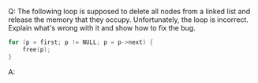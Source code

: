 Q: The following loop is supposed to delete all nodes from a linked list and
release the memory that they occupy. Unfortunately, the loop is incorrect.
Explain what's wrong with it and show how to fix the bug.

```c
for (p = first; p != NULL; p = p->next) {
    free(p);
}
```

A:
